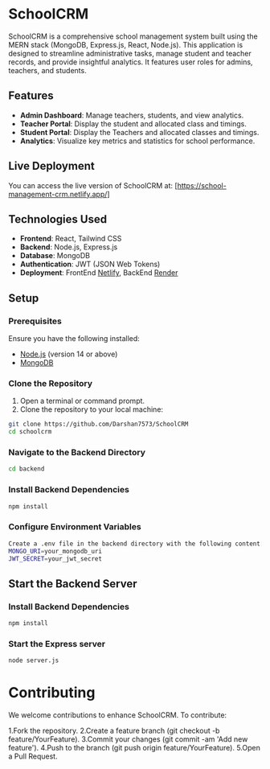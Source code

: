 # SchoolCRM

SchoolCRM is a comprehensive school management system built using the MERN stack (MongoDB, Express.js, React, Node.js). This application is designed to streamline administrative tasks, manage student and teacher records, and provide insightful analytics. It features user roles for admins, teachers, and students.

## Features

- **Admin Dashboard**: Manage teachers, students, and view analytics.
- **Teacher Portal**: Display the student and allocated class and timings.
- **Student Portal**: Display the Teachers and allocated classes and timings.
- **Analytics**: Visualize key metrics and statistics for school performance.

## Live Deployment

You can access the live version of SchoolCRM at: [https://school-management-crm.netlify.app/]

## Technologies Used

- **Frontend**: React, Tailwind CSS
- **Backend**: Node.js, Express.js
- **Database**: MongoDB
- **Authentication**: JWT (JSON Web Tokens)
- **Deployment**: FrontEnd [Netlify](https://www.netlify.com/), BackEnd [Render](https://render.com/)

## Setup

### Prerequisites

Ensure you have the following installed:

- [Node.js](https://nodejs.org/) (version 14 or above)
- [MongoDB](https://www.mongodb.com/try/download/community)

### Clone the Repository

1. Open a terminal or command prompt.
2. Clone the repository to your local machine:

```bash
git clone https://github.com/Darshan7573/SchoolCRM
cd schoolcrm
```

### Navigate to the Backend Directory

```bash
cd backend

```

### Install Backend Dependencies

```bash
npm install

```

### Configure Environment Variables

```bash
Create a .env file in the backend directory with the following content:
MONGO_URI=your_mongodb_uri
JWT_SECRET=your_jwt_secret
```

## Start the Backend Server

### Install Backend Dependencies

```bash
npm install

```

### Start the Express server

```bash
node server.js
```

# Contributing

We welcome contributions to enhance SchoolCRM. To contribute:

1.Fork the repository.
2.Create a feature branch (git checkout -b feature/YourFeature).
3.Commit your changes (git commit -am 'Add new feature').
4.Push to the branch (git push origin feature/YourFeature).
5.Open a Pull Request.
